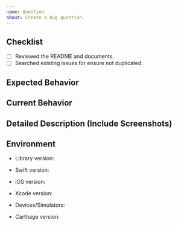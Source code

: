 ```yaml
---
name: Question
about: Create a bug question.
---
```


## Checklist

- [ ] Reviewed the README and documents.  
- [ ] Searched existing issues for ensure not duplicated.  

## Expected Behavior

## Current Behavior

## Detailed Description (Include Screenshots)

## Environment

- Library version:

- Swift version:

- iOS version:

- Xcode version:

- Devices/Simulators:

- Carthage version:

